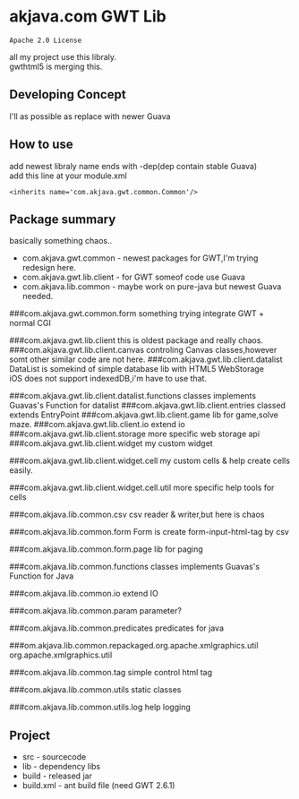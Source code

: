 akjava.com GWT Lib
==================
`Apache 2.0 License`

all my project use this libraly.  
gwthtml5 is merging this.

Developing Concept
-------

I'll as possible as replace with newer Guava

How to use
-----------

add newest libraly name ends with -dep(dep contain stable Guava)  
add this line at your module.xml
```
<inherits name='com.akjava.gwt.common.Common'/>
```

Package summary
-------

basically something chaos..

- com.akjava.gwt.common - newest packages for GWT,I'm trying redesign here.
- com.akjava.gwt.lib.client - for GWT someof code use Guava
- com.akjava.lib.common - maybe work on pure-java but newest Guava needed.


###com.akjava.gwt.common.form
something trying integrate GWT + normal CGI

###com.akjava.gwt.lib.client
this is oldest package and really chaos.
###com.akjava.gwt.lib.client.canvas
controling Canvas classes,however somt other similar code are not here.
###com.akjava.gwt.lib.client.datalist
DataList is somekind of simple database lib with HTML5 WebStorage  
iOS does not support indexedDB,i'm have to use that.

###com.akjava.gwt.lib.client.datalist.functions
classes implements Guavas's Function for datalist
###com.akjava.gwt.lib.client.entries
classed extends EntryPoint
###com.akjava.gwt.lib.client.game
lib for game,solve maze.
###com.akjava.gwt.lib.client.io
extend io 
###com.akjava.gwt.lib.client.storage
more specific web storage api
###com.akjava.gwt.lib.client.widget
my custom widget

###com.akjava.gwt.lib.client.widget.cell
my custom cells & help create cells easily.

###com.akjava.gwt.lib.client.widget.cell.util
more specific help tools for cells

###com.akjava.lib.common.csv
csv reader & writer,but here is chaos

###com.akjava.lib.common.form
Form is create form-input-html-tag by csv

###com.akjava.lib.common.form.page
lib for paging

###com.akjava.lib.common.functions
classes implements Guavas's Function for Java

###com.akjava.lib.common.io
extend IO

###com.akjava.lib.common.param
parameter?

###com.akjava.lib.common.predicates
predicates for java

###om.akjava.lib.common.repackaged.org.apache.xmlgraphics.util
org.apache.xmlgraphics.util

###com.akjava.lib.common.tag
simple control html tag

###com.akjava.lib.common.utils
static classes

###com.akjava.lib.common.utils.log
help logging

Project
-------
- src - sourcecode
- lib - dependency libs
- build - released jar
- build.xml - ant build file (need GWT 2.6.1)